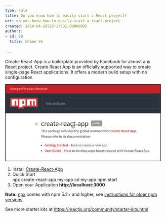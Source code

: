 ```yaml
---
type: rule
title: Do you know how to easily start a React project?
uri: do-you-know-how-to-easily-start-a-react-project
created: 2019-04-29T20:17:31.0000000Z
authors:
- id: 80
  title: Shane Ye

---
```


Create-React-App is a boilerplate provided by Facebook for almost any React project. Create React App is an officially supported way to create single-page React applications. It offers a modern build setup with no configuration.
 
![Use the create-react-app npm package <br>](create-react-app.png)

1. Install [Create-React-App](https://github.com/facebook/create-react-app)
2. Quick Start <br>          npx create-react-app my-app
cd my-app
npm start
3. Open your Application **http://localhost:3000**


**Note:** [npx](https://medium.com/%40maybekatz/introducing-npx-an-npm-package-runner-55f7d4bd282b) comes with npm 5.2+ and higher, see [instructions for older npm versions](https://gist.github.com/gaearon/4064d3c23a77c74a3614c498a8bb1c5f).

See more starter kits at https://reactjs.org/community/starter-kits.html
